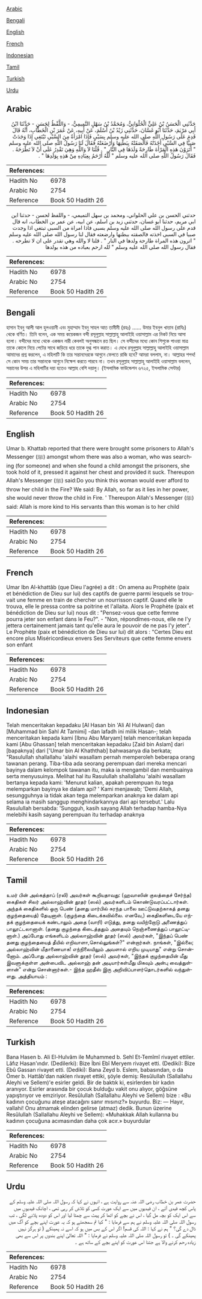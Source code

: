 [Arabic](#arabic)

[Bengali](#bengali)

[English](#english)

[French](#french)

[Indonesian](#indonesian)

[Tamil](#tamil)

[Turkish](#turkish)

[Urdu](#urdu)

## Arabic


<div dir="rtl" lang="ar" style={{fontSize:'larger',backgroundColor:'#f8f9fa',padding:20}}>
حَدَّثَنِي الْحَسَنُ بْنُ عَلِيٍّ الْحُلْوَانِيُّ، وَمُحَمَّدُ بْنُ سَهْلٍ التَّمِيمِيُّ، - وَاللَّفْظُ لِحَسَنٍ - حَدَّثَنَا ابْنُ أَبِي مَرْيَمَ، حَدَّثَنَا أَبُو غَسَّانَ، حَدَّثَنِي زَيْدُ بْنُ أَسْلَمَ، عَنْ أَبِيهِ، عَنْ عُمَرَ بْنِ الْخَطَّابِ، أَنَّهُ قَالَ قَدِمَ عَلَى رَسُولِ اللَّهِ صلى الله عليه وسلم بِسَبْىٍ فَإِذَا امْرَأَةٌ مِنَ السَّبْىِ تَبْتَغِي إِذَا وَجَدَتْ صَبِيًّا فِي السَّبْىِ أَخَذَتْهُ فَأَلْصَقَتْهُ بِبَطْنِهَا وَأَرْضَعَتْهُ فَقَالَ لَنَا رَسُولُ اللَّهِ صلى الله عليه وسلم ‏"‏ أَتَرَوْنَ هَذِهِ الْمَرْأَةَ طَارِحَةً وَلَدَهَا فِي النَّارِ ‏"‏ ‏.‏ قُلْنَا لاَ وَاللَّهِ وَهِيَ تَقْدِرُ عَلَى أَنْ لاَ تَطْرَحَهُ ‏.‏ فَقَالَ رَسُولُ اللَّهِ صلى الله عليه وسلم ‏"‏ لَلَّهُ أَرْحَمُ بِعِبَادِهِ مِنْ هَذِهِ بِوَلَدِهَا ‏"‏ ‏.‏
</div>
<div style={{backgroundColor:'#f8f9fa',padding:20, marginBottom: 10}}><table> <thead> <tr> <th>References:</th> <th></th> </tr> </thead> <tbody><tr><td>Hadith No</td><td>6978</td></tr><tr><td>Arabic No</td><td>2754</td></tr><tr><td>Reference</td><td>Book 50 Hadith 26</td></tr></tbody></table></div>


<div dir="rtl" lang="ar" style={{fontSize:'larger',backgroundColor:'#f8f9fa',padding:20}}>
حدثني الحسن بن علي الحلواني، ومحمد بن سهل التميمي، - واللفظ لحسن - حدثنا ابن ابي مريم، حدثنا ابو غسان، حدثني زيد بن اسلم، عن ابيه، عن عمر بن الخطاب، انه قال قدم على رسول الله صلى الله عليه وسلم بسبى فاذا امراة من السبى تبتغي اذا وجدت صبيا في السبى اخذته فالصقته ببطنها وارضعته فقال لنا رسول الله صلى الله عليه وسلم " اترون هذه المراة طارحة ولدها في النار " . قلنا لا والله وهي تقدر على ان لا تطرحه . فقال رسول الله صلى الله عليه وسلم " لله ارحم بعباده من هذه بولدها
</div>
<div style={{backgroundColor:'#f8f9fa',padding:20, marginBottom: 10}}><table> <thead> <tr> <th>References:</th> <th></th> </tr> </thead> <tbody><tr><td>Hadith No</td><td>6978</td></tr><tr><td>Arabic No</td><td>2754</td></tr><tr><td>Reference</td><td>Book 50 Hadith 26</td></tr></tbody></table></div>

## Bengali


<div dir="ltr" lang="bn" style={{fontSize:'larger',backgroundColor:'#f8f9fa',padding:20}}>
হাসান ইবনু আলী আল হুলওয়ানী এবং মুহাম্মাদ ইবনু সাহল আত তামীমী (রহঃ) ...... উমার ইবনুল খাত্তাব (রাযিঃ) থেকে বর্ণিত। তিনি বলেন, এক সময় কয়েকজন বন্দী রসূলুল্লাহ সাল্লাল্লাহু আলাইহি ওয়াসাল্লাম এর নিকট নিয়ে আসা হলো। বন্দীদের মধ্যে থেকে একজন নারী কেবলই অনুসন্ধানে রত ছিল। সে বন্দীদের মধ্যে কোন শিশুকে পাওয়া মাত্র তাকে কোলে নিয়ে পেটের সাথে জড়িয়ে ধরে তাকে দুগ্ধ পান করাত। এ দেখে রসূলুল্লাহ সাল্লাল্লাহু আলাইহি ওয়াসাল্লাম আমাদের প্রশ্ন করলেন, এ মহিলাটি কি তার সন্তানদেরকে আগুনে ফেলতে রাজি হবে? আমরা বললাম, না। আল্লাহর শপথ! সে কোন সময় তার সন্তানকে আগুনে নিক্ষেপ করতে পারবে না। তখন রসূলুল্লাহ সাল্লাল্লাহু আলাইহি ওয়াসাল্লাম বললেন, সন্তানের উপর এ মহিলাটির দয়া হতেও আল্লাহ বেশি দয়ালু। (ইসলামিক ফাউন্ডেশন ৬৭২৫, ইসলামিক সেন্টার)
</div>
<div style={{backgroundColor:'#f8f9fa',padding:20, marginBottom: 10}}><table> <thead> <tr> <th>References:</th> <th></th> </tr> </thead> <tbody><tr><td>Hadith No</td><td>6978</td></tr><tr><td>Arabic No</td><td>2754</td></tr><tr><td>Reference</td><td>Book 50 Hadith 26</td></tr></tbody></table></div>

## English


<div dir="ltr" lang="en" style={{fontSize:'larger',backgroundColor:'#f8f9fa',padding:20}}>
Umar b. Khattab reported that there were brought some prisoners to Allah's Messenger (ﷺ) amongst whom there was also a woman, who was searching (for someone) and when she found a child amongst the prisoners, she took hold of it, pressed it against her chest and provided it suck. Thereupon Allah's Messenger (ﷺ) said:Do you think this woman would ever afford to throw her child in the Fire? We said: By Allah, so far as it lies in her power, she would never throw the child in Fire. ' Thereupon Allah's Messenger (ﷺ) said: Allah is more kind to His servants than this woman is to her child
</div>
<div style={{backgroundColor:'#f8f9fa',padding:20, marginBottom: 10}}><table> <thead> <tr> <th>References:</th> <th></th> </tr> </thead> <tbody><tr><td>Hadith No</td><td>6978</td></tr><tr><td>Arabic No</td><td>2754</td></tr><tr><td>Reference</td><td>Book 50 Hadith 26</td></tr></tbody></table></div>

## French


<div dir="ltr" lang="fr" style={{fontSize:'larger',backgroundColor:'#f8f9fa',padding:20}}>
Umar Ibn Al-khattâb (que Dieu l'agrée) a dit : On amena au Prophète (paix et bénédiction de Dieu sur lui) des captifs de guerre parmi lesquels se trouvait une femme en train de chercher un nourrisson captif. Quand elle le trouva, elle le pressa contre sa poitrine et l'allaita. Alors le Prophète (paix et bénédiction de Dieu sur lui) nous dit : "Pensez-vous que cette femme pourra jeter son enfant dans le Feu?". - "Non, répondîmes-nous, elle ne l'y jettera certainement jamais tant qu'elle aura le pouvoir de ne pas l'y jeter". Le Prophète (paix et bénédiction de Dieu sur lui) dit alors : "Certes Dieu est encore plus Miséricordieux envers Ses Serviteurs que cette femme envers son enfant
</div>
<div style={{backgroundColor:'#f8f9fa',padding:20, marginBottom: 10}}><table> <thead> <tr> <th>References:</th> <th></th> </tr> </thead> <tbody><tr><td>Hadith No</td><td>6978</td></tr><tr><td>Arabic No</td><td>2754</td></tr><tr><td>Reference</td><td>Book 50 Hadith 26</td></tr></tbody></table></div>

## Indonesian


<div dir="ltr" lang="id" style={{fontSize:'larger',backgroundColor:'#f8f9fa',padding:20}}>
Telah menceritakan kepadaku [Al Hasan bin 'Ali Al Hulwani] dan [Muhammad bin Sahl At Tamimi] -dan lafadh ini milik Hasan-; telah menceritakan kepada kami [Ibnu Abu Maryam] telah menceritakan kepada kami [Abu Ghassan] telah menceritakan kepadaku [Zaid bin Aslam] dari [bapaknya] dari ['Umar bin Al Khaththab] bahwasanya dia berkata; "Rasulullah shallallahu 'alaihi wasallam pernah memperoleh beberapa orang tawanan perang. Tiba-tiba ada seorang perempuan dari mereka mencari bayinya dalam kelompok tawanan itu, maka ia mengambil dan membuainya serta menyusuinya. Melihat hal itu Rasulullah shallallahu 'alaihi wasallam bertanya kepada kami: 'Menurut kalian, apakah perempuan itu tega melemparkan bayinya ke dalam api? ' Kami menjawab; 'Demi Allah, sesungguhnya ia tidak akan tega melemparkan anaknya ke dalam api selama ia masih sanggup menghindarkannya dari api tersebut.' Lalu Rasulullah bersabda: 'Sungguh, kasih sayang Allah terhadap hamba-Nya melebihi kasih sayang perempuan itu terhadap anaknya
</div>
<div style={{backgroundColor:'#f8f9fa',padding:20, marginBottom: 10}}><table> <thead> <tr> <th>References:</th> <th></th> </tr> </thead> <tbody><tr><td>Hadith No</td><td>6978</td></tr><tr><td>Arabic No</td><td>2754</td></tr><tr><td>Reference</td><td>Book 50 Hadith 26</td></tr></tbody></table></div>

## Tamil


<div dir="ltr" lang="ta" style={{fontSize:'larger',backgroundColor:'#f8f9fa',padding:20}}>
உமர் பின் அல்கத்தாப் (ரலி) அவர்கள் கூறியதாவது: (ஹவாஸின் குலத்தைச் சேர்ந்த) கைதிகள் சிலர் அல்லாஹ்வின் தூதர் (ஸல்) அவர்களிடம் கொண்டுவரப்பட்டார்கள். அந்தக் கைதிகளில் ஒரு பெண் (தனது மார்பில் சுரந்த பாலை ஊட்டுவதற்காகத் தனது குழந்தையைத்) தேடினாள். (குழந்தை கிடைக்கவில்லை. எனவே,) கைதிகளிடையே எந்தக் குழந்தையைக் கண்டாலும் அதை (வாரி) எடுத்து, தனது வயிற்றோடு அணைத்துப் பாலூட்டலானாள். (தனது குழந்தை கிடைத்ததும் அதையும் நெஞ்சணைத்துப் பாலூட்டினாள்.) அப்போது எங்களிடம் அல்லாஹ்வின் தூதர் (ஸல்) அவர்கள், "இந்தப் பெண் தனது குழந்தையைத் தீயில் எறிவாளா,சொல்லுங்கள்?" என்றார்கள். நாங்கள், "இல்லை; அல்லாஹ்வின் மீதாணையாக! எந்நிலையிலும் அவளால் எறிய முடியாது" என்று சொன்னோம். அப்போது அல்லாஹ்வின் தூதர் (ஸல்) அவர்கள், "இந்தக் குழந்தையின் மீது இவளுக்குள்ள அன்பைவிட அல்லாஹ் தன் அடியார்கள்மீது மிகவும் அன்பு வைத்துள்ளான்" என்று சொன்னார்கள்.- இந்த ஹதீஸ் இரு அறிவிப்பாளர்தொடர்களில் வந்துள்ளது. அத்தியாயம் :
</div>
<div style={{backgroundColor:'#f8f9fa',padding:20, marginBottom: 10}}><table> <thead> <tr> <th>References:</th> <th></th> </tr> </thead> <tbody><tr><td>Hadith No</td><td>6978</td></tr><tr><td>Arabic No</td><td>2754</td></tr><tr><td>Reference</td><td>Book 50 Hadith 26</td></tr></tbody></table></div>

## Turkish


<div dir="ltr" lang="tr" style={{fontSize:'larger',backgroundColor:'#f8f9fa',padding:20}}>
Bana Hasen b. Ali El-Hulvâm ile Muhammed b. Sehl Et-Temîmî rivayet ettiler. Lâfız Hasan'ındır. (Dedilerki): Bize İbni Ebî Meryem rivayet etti. (Dediki): Bize Ebû Gassan rivayet etti. (Dediki): Bana Zeyd b. Eslem, babasından, o da Ömer b. Hattâb'dan naklen rivayet ettiki, şöyle demiş: Resûlullah (Sallallahu Aleyhi ve Sellem)'e esirler geldi. Bir de baktık ki, esirlerden bir kadın aranıyor. Esirler arasında bir çocuk bulduğu vakit onu alıyor, göğsüne yapıştırıyor ve emziriyor. Resûlullah (Sallallahu Aleyhi ve Sellem) bize : «Bu kadının çocuğunu ateşe atacağını sanır mısınız?» buyurdu. Biz: — Hayır, vallahi! Onu atmamak elinden gelirse (atmaz) dedik. Bunun üzerine Resûlullah (Sallallahu Aleyhi ve Sellem): «Muhakkak Allah kullarına bu kadının çocuğuna acımasından daha çok acır.» buyurdular
</div>
<div style={{backgroundColor:'#f8f9fa',padding:20, marginBottom: 10}}><table> <thead> <tr> <th>References:</th> <th></th> </tr> </thead> <tbody><tr><td>Hadith No</td><td>6978</td></tr><tr><td>Arabic No</td><td>2754</td></tr><tr><td>Reference</td><td>Book 50 Hadith 26</td></tr></tbody></table></div>

## Urdu


<div dir="rtl" lang="ur" style={{fontSize:'larger',backgroundColor:'#f8f9fa',padding:20}}>
حضرت عمر بن خطاب رضی اللہ عنہ سے روایت ہے ، انہوں نے کہا کہ رسول اللہ صلی اللہ علیہ وسلم کے پاس کچھ قیدی آئے ، ان قیدیوں میں سے ایک عورت کسی کو تلاش کر رہی تھی ، اچانک قیدیوں میں سے اس ایک کو بچہ مل گیا ، اس نے بچے کو اٹھا کر پیٹ سے چمتا لیا اور اس کو دودھ پلانے لگی ، تب رسول اللہ صلی اللہ علیہ وسلم نے ہم سے فرمایا : " کیا تم سمجھتے ہو کہ یہ عورت اپنے بچے کو آگ میں ڈال دے گی؟ " ہم نے کہا : اللہ کی قسم! اگر اس کے بس میں ہو کہ اسے نہ پھینکے ( تو ہرگز نہیں پھینکے گی ۔ ) تو رسول اللہ صلی اللہ علیہ وسلم نے فرمایا : " اللہ تعالیٰ اپنے بندوں پر اس سے بھی زیادہ رحم کرنے والا ہے جتنا اس عورت کو اپنے بچے کے ساتھ ہے ۔
</div>
<div style={{backgroundColor:'#f8f9fa',padding:20, marginBottom: 10}}><table> <thead> <tr> <th>References:</th> <th></th> </tr> </thead> <tbody><tr><td>Hadith No</td><td>6978</td></tr><tr><td>Arabic No</td><td>2754</td></tr><tr><td>Reference</td><td>Book 50 Hadith 26</td></tr></tbody></table></div>